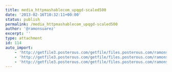 ```yaml
---
title: media_httpmashablecom_upqgd-scaled500
date: '2013-02-16T10:32:11+00:00'
status: publish
permalink: /media_httpmashablecom_upqgd-scaled500
author: '@ramonsuarez'
excerpt: ''
type: attachment
id: 114
auto_import:
    - 'http://getfile3.posterous.com/getfile/files.posterous.com/ramonsuarez/zsdnbzuaJiGksimBqyxukzoDFesvJmwItgbxAsknwDstaprhuhApzgAqdewF/media_httpmashablecom_upqgd.gif.scaled500.gif'
    - 'http://getfile3.posterous.com/getfile/files.posterous.com/ramonsuarez/zsdnbzuaJiGksimBqyxukzoDFesvJmwItgbxAsknwDstaprhuhApzgAqdewF/media_httpmashablecom_upqgd.gif.scaled500.gif'
    - 'http://getfile3.posterous.com/getfile/files.posterous.com/ramonsuarez/zsdnbzuaJiGksimBqyxukzoDFesvJmwItgbxAsknwDstaprhuhApzgAqdewF/media_httpmashablecom_upqgd.gif.scaled500.gif'
---
```

<!DOCTYPE html PUBLIC "-//W3C//DTD HTML 4.0 Transitional//EN" "http://www.w3.org/TR/REC-html40/loose.dtd">
<?xml encoding="UTF-8">
